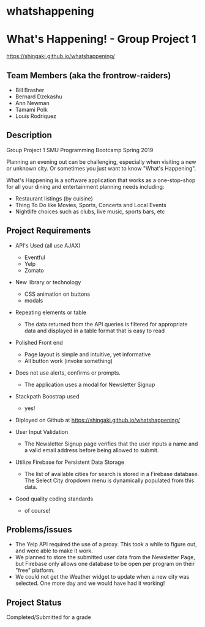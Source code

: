 # whatshappening

# What's Happening! - Group Project 1
https://shingaki.github.io/whatshappening/

## Team Members (aka the frontrow-raiders)
- Bill Brasher
- Bernard Dzekashu
- Ann Newman
- Tamami Polk
- Louis Rodriquez

## Description

Group Project 1
SMU Programming Bootcamp Spring 2019

Planning an evening out can be challenging, especially when visiting a new or unknown city. Or sometimes you just want to know "What's Happening".  

What's Happening is a software application that works as a one-stop-shop for all your dining and entertainment planning needs including:
- Restaurant listings (by cuisine)
- Thing To Do like Movies, Sports, Concerts and Local Events 
- Nightlife choices such as clubs, live music, sports bars, etc

## Project Requirements 
- API's Used (all use AJAX)
    - Eventful 
    - Yelp
    - Zomato

- New library or technology
    - CSS animation on buttons
    - modals

- Repeating elements or table
    - The data returned from the API queries is filtered for appropriate 
    data and displayed in a table format that is easy to read

- Polished Front end
    - Page layout is simple and intuitive, yet informative
    - All button work (invoke something)
    
- Does not use alerts, confirms or prompts.   
    - The application uses a modal for Newsletter Signup

- Stackpath Boostrap used
    - yes!

- Diployed on Github at https://shingaki.github.io/whatshappening/

- User Input Validation
    - The Newsletter Signup page verifies that the user inputs a name and a valid email address before being allowed to submit.

- Utilize Firebase for Persistent Data Storage
    - The list of available cities for search is stored in a Firebase database.  The Select City dropdown menu is dynamically populated from this data.  

- Good quality coding standards
  - of course!

## Problems/issues
- The Yelp API required the use of a proxy.  This took a while to figure out,  and were able to make it work.
- We planned to store the submitted user data from the Newsletter Page, but Firebase only allows one database to be open per program on their "free" platform.
- We could not get the Weather widget to update when a new city was selected.  One more day and we would have had it working!

## Project Status
Completed/Submitted for a grade



